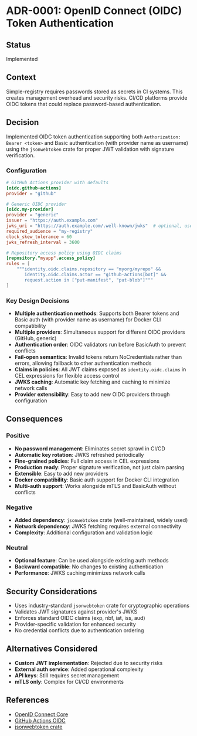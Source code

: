 # ADR-0001: OpenID Connect (OIDC) Token Authentication

## Status
Implemented

## Context
Simple-registry requires passwords stored as secrets in CI systems. This creates management overhead and security risks. CI/CD platforms provide OIDC tokens that could replace password-based authentication.

## Decision
Implemented OIDC token authentication supporting both `Authorization: Bearer <token>` and Basic authentication (with provider name as username) using the `jsonwebtoken` crate for proper JWT validation with signature verification.

### Configuration
```toml
# GitHub Actions provider with defaults
[oidc.github-actions]
provider = "github"

# Generic OIDC provider
[oidc.my-provider]
provider = "generic"
issuer = "https://auth.example.com"
jwks_uri = "https://auth.example.com/.well-known/jwks"  # optional, uses discovery if not set
required_audience = "my-registry"
clock_skew_tolerance = 60
jwks_refresh_interval = 3600

# Repository access policy using OIDC claims
[repository."myapp".access_policy]
rules = [
    """identity.oidc.claims.repository == "myorg/myrepo" &&
       identity.oidc.claims.actor == "github-actions[bot]" &&
       request.action in ["put-manifest", "put-blob"]"""
]
```

### Key Design Decisions

- **Multiple authentication methods**: Supports both Bearer tokens and Basic auth (with provider name as username) for Docker CLI compatibility
- **Multiple providers**: Simultaneous support for different OIDC providers (GitHub, generic)
- **Authentication order**: OIDC validators run before BasicAuth to prevent conflicts
- **Fail-open semantics**: Invalid tokens return NoCredentials rather than errors, allowing fallback to other authentication methods
- **Claims in policies**: All JWT claims exposed as `identity.oidc.claims` in CEL expressions for flexible access control
- **JWKS caching**: Automatic key fetching and caching to minimize network calls
- **Provider extensibility**: Easy to add new OIDC providers through configuration

## Consequences

### Positive
- **No password management**: Eliminates secret sprawl in CI/CD
- **Automatic key rotation**: JWKS refreshed periodically
- **Fine-grained policies**: Full claim access in CEL expressions
- **Production ready**: Proper signature verification, not just claim parsing
- **Extensible**: Easy to add new providers
- **Docker compatibility**: Basic auth support for Docker CLI integration
- **Multi-auth support**: Works alongside mTLS and BasicAuth without conflicts

### Negative
- **Added dependency**: `jsonwebtoken` crate (well-maintained, widely used)
- **Network dependency**: JWKS fetching requires external connectivity
- **Complexity**: Additional configuration and validation logic

### Neutral
- **Optional feature**: Can be used alongside existing auth methods
- **Backward compatible**: No changes to existing authentication
- **Performance**: JWKS caching minimizes network calls

## Security Considerations
- Uses industry-standard `jsonwebtoken` crate for cryptographic operations
- Validates JWT signatures against provider's JWKS
- Enforces standard OIDC claims (exp, nbf, iat, iss, aud)
- Provider-specific validation for enhanced security
- No credential conflicts due to authentication ordering

## Alternatives Considered
- **Custom JWT implementation**: Rejected due to security risks
- **External auth service**: Added operational complexity
- **API keys**: Still requires secret management
- **mTLS only**: Complex for CI/CD environments

## References
- [OpenID Connect Core](https://openid.net/specs/openid-connect-core-1_0.html)
- [GitHub Actions OIDC](https://docs.github.com/en/actions/deployment/security-hardening-your-deployments/about-security-hardening-with-openid-connect)
- [jsonwebtoken crate](https://docs.rs/jsonwebtoken/)
